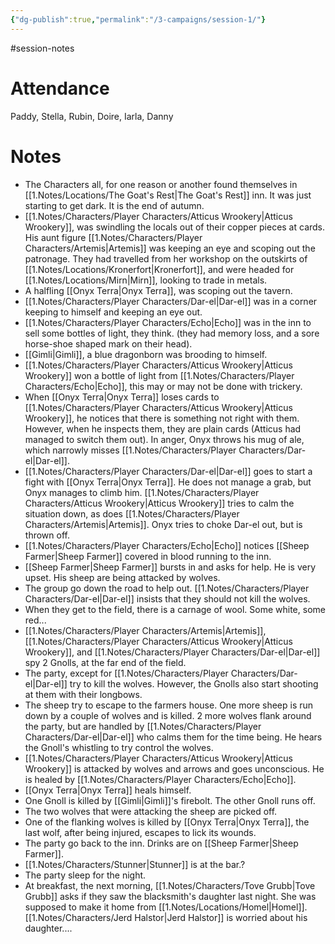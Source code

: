 ```yaml
---
{"dg-publish":true,"permalink":"/3-campaigns/session-1/"}
---
```


#session-notes
 
# Attendance
Paddy, Stella, Rubin, Doire, Iarla, Danny

# Notes

- The Characters all, for one reason or another found themselves in [[1.Notes/Locations/The Goat's Rest\|The Goat's Rest]] inn. It was just starting to get dark. It is the end of autumn.
- [[1.Notes/Characters/Player Characters/Atticus Wrookery\|Atticus Wrookery]], was swindling the locals out of their copper pieces at cards. His aunt figure [[1.Notes/Characters/Player Characters/Artemis\|Artemis]] was keeping an eye and scoping out the patronage. They had travelled from her workshop on the outskirts of [[1.Notes/Locations/Kronerfort\|Kronerfort]], and were headed for [[1.Notes/Locations/Mirn\|Mirn]], looking to trade in metals.
- A halfling [[Onyx Terra\|Onyx Terra]], was scoping out the tavern.
- [[1.Notes/Characters/Player Characters/Dar-el\|Dar-el]] was in a corner keeping to himself and keeping an eye out.
- [[1.Notes/Characters/Player Characters/Echo\|Echo]] was in the inn to sell some bottles of light, they think. (they had memory loss, and a sore horse-shoe shaped mark on their head).
- [[Gimli\|Gimli]], a blue dragonborn was brooding to himself.
- [[1.Notes/Characters/Player Characters/Atticus Wrookery\|Atticus Wrookery]] won a bottle of light from [[1.Notes/Characters/Player Characters/Echo\|Echo]], this may or may not be done with trickery.
- When [[Onyx Terra\|Onyx Terra]] loses cards to [[1.Notes/Characters/Player Characters/Atticus Wrookery\|Atticus Wrookery]], he notices that there is something not right with them. However, when he inspects them, they are plain cards (Atticus had managed to switch them out). In anger, Onyx throws his mug of ale, which narrowly misses [[1.Notes/Characters/Player Characters/Dar-el\|Dar-el]].
- [[1.Notes/Characters/Player Characters/Dar-el\|Dar-el]] goes to start a fight with [[Onyx Terra\|Onyx Terra]]. He does not manage a grab, but Onyx manages to climb him. [[1.Notes/Characters/Player Characters/Atticus Wrookery\|Atticus Wrookery]] tries to calm the situation down, as does [[1.Notes/Characters/Player Characters/Artemis\|Artemis]]. Onyx tries to choke Dar-el out, but is thrown off. 
- [[1.Notes/Characters/Player Characters/Echo\|Echo]] notices [[Sheep Farmer\|Sheep Farmer]] covered in blood running to the inn.
- [[Sheep Farmer\|Sheep Farmer]] bursts in and asks for help. He is very upset. His sheep are being attacked by wolves.
- The group go down the road to help out. [[1.Notes/Characters/Player Characters/Dar-el\|Dar-el]] insists that they should not kill the wolves. 
- When they get to the field, there is a carnage of wool. Some white, some red...
- [[1.Notes/Characters/Player Characters/Artemis\|Artemis]], [[1.Notes/Characters/Player Characters/Atticus Wrookery\|Atticus Wrookery]], and [[1.Notes/Characters/Player Characters/Dar-el\|Dar-el]] spy 2 Gnolls, at the far end of the field.
- The party, except for [[1.Notes/Characters/Player Characters/Dar-el\|Dar-el]] try to kill the wolves. However, the Gnolls also start shooting at them with their longbows.
- The sheep try to escape to the farmers house. One more sheep is run down by a couple of wolves and is killed. 2 more wolves flank around the party, but are handled by [[1.Notes/Characters/Player Characters/Dar-el\|Dar-el]] who calms them for the time being. He hears the Gnoll's whistling to try control the wolves.
- [[1.Notes/Characters/Player Characters/Atticus Wrookery\|Atticus Wrookery]] is attacked by wolves and arrows and goes unconscious. He is healed by [[1.Notes/Characters/Player Characters/Echo\|Echo]]. 
- [[Onyx Terra\|Onyx Terra]] heals himself.
- One Gnoll is killed by [[Gimli\|Gimli]]'s firebolt. The other Gnoll runs off.
- The two wolves that were attacking the sheep are picked off. 
- One of the flanking wolves is killed by [[Onyx Terra\|Onyx Terra]], the last wolf, after being injured, escapes to lick its wounds.
- The party go back to the inn. Drinks are on [[Sheep Farmer\|Sheep Farmer]]. 
- [[1.Notes/Characters/Stunner\|Stunner]] is at the bar.?
- The party sleep for the night. 
- At breakfast, the next morning, [[1.Notes/Characters/Tove Grubb\|Tove Grubb]] asks if they saw the blacksmith's daughter last night. She was supposed to make it home from [[1.Notes/Locations/Homel\|Homel]]. [[1.Notes/Characters/Jerd Halstor\|Jerd Halstor]] is worried about his daughter....




